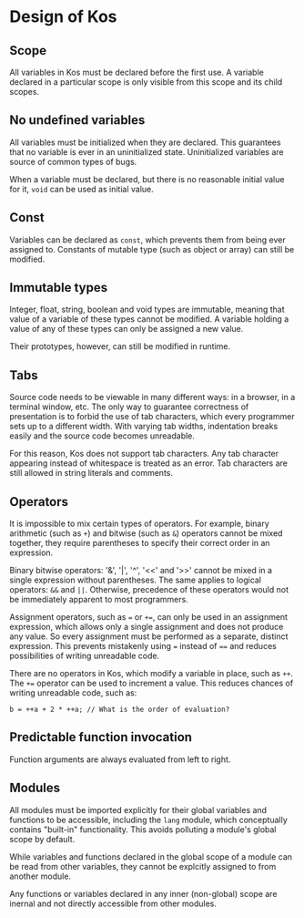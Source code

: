 ﻿Design of Kos
=============

Scope
-----

All variables in Kos must be declared before the first use.  A variable
declared in a particular scope is only visible from this scope and its
child scopes.


No undefined variables
----------------------

All variables must be initialized when they are declared.  This guarantees
that no variable is ever in an uninitialized state.  Uninitialized
variables are source of common types of bugs.

When a variable must be declared, but there is no reasonable initial value
for it, `void` can be used as initial value.


Const
-----

Variables can be declared as `const`, which prevents them from being ever
assigned to.  Constants of mutable type (such as object or array) can still
be modified.


Immutable types
---------------

Integer, float, string, boolean and void types are immutable, meaning that
value of a variable of these types cannot be modified.  A variable holding
a value of any of these types can only be assigned a new value.

Their prototypes, however, can still be modified in runtime.


Tabs
----

Source code needs to be viewable in many different ways: in a browser, in a
terminal window, etc.  The only way to guarantee correctness of presentation
is to forbid the use of tab characters, which every programmer sets up to
a different width.  With varying tab widths, indentation breaks easily and
the source code becomes unreadable.

For this reason, Kos does not support tab characters.  Any tab character
appearing instead of whitespace is treated as an error.  Tab characters are
still allowed in string literals and comments.


Operators
---------

It is impossible to mix certain types of operators.  For example, binary
arithmetic (such as `+`) and bitwise (such as `&`) operators cannot be mixed
together, they require parentheses to specify their correct order in
an expression.

Binary bitwise operators: '&', '|', '^', '<<' and '>>' cannot be mixed in
a single expression without parentheses.  The same applies to logical
operators: `&&` and `||`.  Otherwise, precedence of these operators would not
be immediately apparent to most programmers.

Assignment operators, such as `=` or `+=`, can only be used in an assignment
expression, which allows only a single assignment and does not produce any
value.  So every assignment must be performed as a separate, distinct
expression.  This prevents mistakenly using `=` instead of `==` and reduces
possibilities of writing unreadable code.

There are no operators in Kos, which modify a variable in place, such as `++`.
The `+=` operator can be used to increment a value.  This reduces chances of
writing unreadable code, such as:

    b = ++a + 2 * ++a; // What is the order of evaluation?


Predictable function invocation
-------------------------------

Function arguments are always evaluated from left to right.


Modules
-------

All modules must be imported explicitly for their global variables and
functions to be accessible, including the `lang` module, which conceptually
contains "built-in" functionality.  This avoids polluting a module's global
scope by default.

While variables and functions declared in the global scope of a module can
be read from other variables, they cannot be explcitly assigned to from another
module.

Any functions or variables declared in any inner (non-global) scope are
inernal and not directly accessible from other modules.
